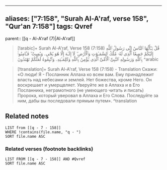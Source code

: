 
---
aliases: ["7:158", "Surah Al-A'raf, verse 158", "Qur'an 7:158"]
tags: Qvref
---

parent:: [[q - Al-A'raf (7)|Al-A'raf]]

> [!arabic]+ Surah Al-A'raf, Verse 158 (7:158)
> <span class="quran-arabic">قُلْ يَـٰٓأَيُّهَا ٱلنَّاسُ إِنِّى رَسُولُ ٱللَّهِ إِلَيْكُمْ جَمِيعًا ٱلَّذِى لَهُۥ مُلْكُ ٱلسَّمَـٰوَٰتِ وَٱلْأَرْضِ ۖ لَآ إِلَـٰهَ إِلَّا هُوَ يُحْىِۦ وَيُمِيتُ ۖ فَـَٔامِنُوا۟ بِٱللَّهِ وَرَسُولِهِ ٱلنَّبِىِّ ٱلْأُمِّىِّ ٱلَّذِى يُؤْمِنُ بِٱللَّهِ وَكَلِمَـٰتِهِۦ وَٱتَّبِعُوهُ لَعَلَّكُمْ تَهْتَدُونَ</span>
^arabic

> [!translation]+ Surah Al-A'raf, Verse 158 (7:158) - Translation
> Скажи: «О люди! Я - Посланник Аллаха ко всем вам. Ему принадлежит власть над небесами и землей. Нет божества, кроме Него. Он воскрешает и умерщвляет. Уверуйте же в Аллаха и в Его Посланника, неграмотного (не умеющего читать и писать) Пророка, который уверовал в Аллаха и Его Слова. Последуйте за ним, дабы вы последовали прямым путем».
^translation



## Related notes
```dataview
LIST from [[q - 7 - 158]]
WHERE !contains(file.name, "q - ")
SORT file.name ASC
```

### Related verses (footnote backlinks)
```dataview
LIST FROM [[q - 7 - 158]] AND #Qvref
SORT file.name ASC
```

